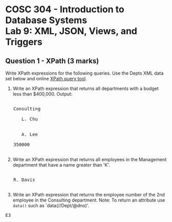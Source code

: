 # COSC 304 - Introduction to Database Systems<br>Lab 9: XML, JSON, Views, and Triggers

## Question 1 - XPath (3 marks)

Write XPath expressions for the following queries. Use the Depts XML data set below and online [XPath query tool](https://cosc304.ok.ubc.ca/rlawrenc/tomcat/xml/xmlquery.html).

1. Write an XPath expression that returns all departments with a budget less than $400,000. Output:

<pre>
<Dept dno="D2" mgr="E7">
   <name>Consulting</name>
   <Emp eno="E6">
      <name>L. Chu</name>
   </Emp>
   <Emp eno="E3">
      <name>A. Lee</name>
   </Emp>
   <budget>350000</budget>
</Dept>
</pre>

2. Write an XPath expression that returns all employees in the Management department that have a name greater than 'K'.

<pre>
<Emp eno="E7">
   <name>R. Davis</name>
</Emp>
</pre>

3. Write an XPath expression that returns the employee number of the 2nd employee in the Consulting department. Note: To return an attribute use `data()` such as `data(//Dept/@dno)'.

<pre>
E3
</pre>
